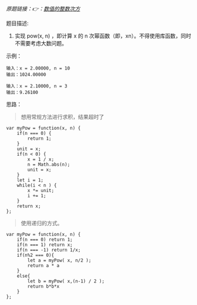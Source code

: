 *原题链接：👉：[数值的整数次方](https://leetcode-cn.com/problems/shu-zhi-de-zheng-shu-ci-fang-lcof/)*

题目描述:

1. 实现 pow(x, n) ，即计算 x 的 n 次幂函数（即，xn）。不得使用库函数，同时不需要考虑大数问题。


示例：

```
输入：x = 2.00000, n = 10
输出：1024.00000

```

```
输入：x = 2.10000, n = 3
输出：9.26100
```

思路：
> 想用常规方法进行求积，结果超时了

```
var myPow = function(x, n) {
    if(n === 0) {
        return 1;
    }
    unit = x;
    if(n < 0) {
        x = 1 / x;
        n = Math.abs(n);
        unit = x;
    }
    let i = 1;
    while(i < n ) {
        x *= unit;
        i += 1;
    }
    return x;
};
```

> 使用递归的方式。
```
var myPow = function(x, n) {
    if(n === 0) return 1;
    if(n === 1) return x;
    if(n === -1) return 1/x;
    if(n%2 === 0){
        let a = myPow( x, n/2 );
        return a * a
    }
    else{
        let b = myPow( x,(n-1) / 2 );
        return b*b*x
    }
};
```